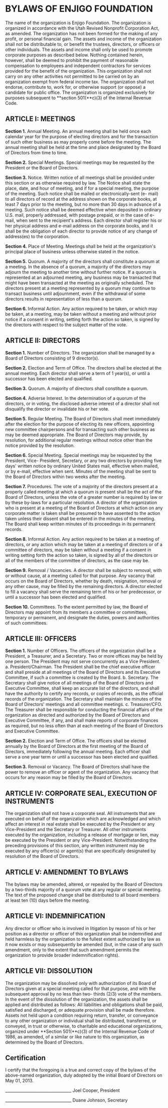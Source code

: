 BYLAWS OF ENJIGO FOUNDATION
===========================

The name of the organization is Enjigo Foundation. The organization is organized in accordance with the Utah Revised Nonprofit Corporation Act, as amended. The organization has not been formed for the making of any profit, or personal financial gain. The assets and income of the organization shall not be distributable to, or benefit the trustees, directors, or officers or other individuals. The assets and income shall only be used to promote corporate purposes as described below. Nothing contained herein, however, shall be deemed to prohibit the payment of reasonable compensation to employees and independent contractors for services provided for the benefit of the organization. This organization shall not carry on any other activities not permitted to be carried on by an organization exempt from federal income tax. The organization shall not endorse, contribute to, work for, or otherwise support (or oppose) a candidate for public office. The organization is organized exclusively for purposes subsequent to **section 501(**c)(3) of the Internal Revenue Code.

ARTICLE I: MEETINGS
-------------------

**Section 1.** Annual Meeting. An annual meeting shall be held once each calendar year for the purpose of electing directors and for the transaction of such other business as may properly come before the meeting. The annual meeting shall be held at the time and place designated by the Board of Directors from time to time.

**Section 2.** Special Meetings. Special meetings may be requested by the President or the Board of Directors.

**Section 3.** Notice. Written notice of all meetings shall be provided under this section or as otherwise required by law. The Notice shall state the place, date, and hour of meeting, and if for a special meeting, the purpose of the meeting. Such notice shall be mailed or electronically-sent (e- mail) to all directors of record at the address shown on the corporate books, at least 7 days prior to the meeting, but no more than 30 days in advance of a meeting. Such notice shall be deemed effective when deposited in ordinary U.S. mail, properly addressed, with postage prepaid, or in the case of e-mail, when sent to the recipient's address.
Each director shall register his or her physical address and e-mail address on the corporate books, and it shall be the obligation of each director to provide notice of any change of address(es) to the corporation.

**Section 4.** Place of Meeting. Meetings shall be held at the organization's principal place of business unless otherwise stated in the notice.

**Section 5.** Quorum. A majority of the directors shall constitute a quorum at a meeting. In the absence of a quorum, a majority of the directors may adjourn the meeting to another time without further notice. If a quorum is represented at an adjourned meeting, any business may be transacted that might have been transacted at the meeting as originally scheduled. The directors present at a meeting represented by a quorum may continue to transact business until adjournment, even if the withdrawal of some directors results in representation of less than a quorum.

**Section 6.** Informal Action. Any action required to be taken, or which may be taken, at a meeting, may be taken without a meeting and without prior notice if a consent in writing, setting forth the action so taken, is signed by the directors with respect to the subject matter of the vote.

ARTICLE II: DIRECTORS
---------------------

**Section 1.** Number of Directors. The organization shall be managed by a Board of Directors consisting of 9 director(s).

**Section 2.** Election and Term of Office. The directors shall be elected at the annual meeting. Each director shall serve a term of 1 year(s), or until a successor has been elected and qualified.

**Section 3.** Quorum. A majority of directors shall constitute a quorum.

**Section 4.** Adverse Interest. In the determination of a quorum of the directors, or in voting, the
disclosed adverse interest of a director shall not disqualify the director or invalidate his or her vote.

**Section 5.** Regular Meeting. The Board of Directors shall meet immediately after the election for the purpose of electing its new officers, appointing new committee chairpersons and for transacting such other business as may be deemed appropriate. The Board of Directors may provide, by resolution, for additional regular meetings without notice other than the notice provided by the resolution.

**Section 6.** Special Meeting. Special meetings may be requested by the President, Vice- President, Secretary, or any two directors by providing five days' written notice by ordinary United States mail, effective when mailed, or by e-mail, effective when sent. Minutes of the meeting shall be sent to the Board of Directors within two weeks after the meeting.

**Section 7.** Procedures. The vote of a majority of the directors present at a properly called meeting at which a quorum is present shall be the act of the Board of Directors, unless the vote of a greater number is required by law or by these by-laws for a particular resolution. A director of the organization who is present at a meeting of the Board of Directors at which action on any corporate matter is taken shall be presumed to have assented to the action taken unless their dissent shall be entered in the minutes of the meeting. The Board shall keep written minutes of its proceedings in its permanent records.

**Section 8.** Informal Action. Any action required to be taken at a meeting of directors, or any action which may be taken at a meeting of directors or of a committee of directors, may be taken without a meeting if a consent in writing setting forth the action so taken, is signed by all of the directors or all of the members of the committee of directors, as the case may be.

**Section 9.** Removal / Vacancies. A director shall be subject to removal, with or without cause, at a meeting called for that purpose. Any vacancy that occurs on the Board of Directors, whether by death, resignation, removal or any other cause, may be filled by the remaining directors. A director elected to fill a vacancy shall serve the remaining term of his or her predecessor, or until a successor has been elected and qualified.

**Section 10.** Committees. To the extent permitted by law, the Board of Directors may appoint from its members a committee or committees, temporary or permanent, and designate the duties, powers and authorities of such committees.

ARTICLE III: OFFICERS
---------------------

**Section 1.** Number of Officers. The officers of the organization shall be a President, a Treasurer, and a Secretary. Two or more offices may be held by one person. The President may not serve concurrently as a Vice President.
  a. President/Chairman. The President shall be the chief executive officer and shall preside at all meetings of the Board of Directors and its Executive Committee, if such a committee is created by the Board.
  b. Secretary. The Secretary shall give notice of all meetings of the Board of Directors and Executive Committee, shall keep an accurate list of the directors, and shall have the authority to certify any records, or copies of records, as the official records of the organization. The Secretary shall maintain the minutes of the Board of Directors' meetings and all committee meetings.
  c. Treasurer/CFO. The Treasurer shall be responsible for conducting the financial affairs of the organization as directed and authorized by the Board of Directors and Executive Committee, if any, and shall make reports of corporate finances as required, but no less often than at each meeting of the Board of Directors and Executive Committee.

**Section 2.** Election and Term of Office. The officers shall be elected annually by the Board of Directors at the first meeting of the Board of Directors, immediately following the annual meeting. Each officer shall serve a one year term or until a successor has been elected and qualified.

**Section 3.** Removal or Vacancy. The Board of Directors shall have the power to remove an officer or agent of the organization. Any vacancy that occurs for any reason may be filled by the Board of Directors.

ARTICLE IV: CORPORATE SEAL, EXECUTION OF INSTRUMENTS
----------------------------------------------------

The organization shall not have a corporate seal. All instruments that are executed on behalf of the organization which are acknowledged and which affect an interest in real estate shall be executed by the President or any Vice-President and the Secretary or Treasurer. All other instruments executed by the organization, including a release of mortgage or lien, may be executed by the President or any Vice-President. Notwithstanding the preceding provisions of this section, any written instrument may be executed by any officer(s) or agent(s) that are specifically designated by resolution of the Board of Directors.

ARTICLE V: AMENDMENT TO BYLAWS
------------------------------

The bylaws may be amended, altered, or repealed by the Board of Directors by a two-thirds majority of a quorum vote at any regular or special meeting. The text of the proposed change shall be distributed to all board members at least ten (10) days before the meeting.

ARTICLE VI: INDEMNIFICATION
---------------------------

Any director or officer who is involved in litigation by reason of his or her position as a director or officer of this organization shall be indemnified and held harmless by the organization to the fullest extent authorized by law as it now exists or may subsequently be amended (but, in the case of any such amendment, only to the extent that such amendment permits the organization to provide broader indemnification rights).

ARTICLE VII: DISSOLUTION
------------------------

The organization may be dissolved only with authorization of its Board of Directors given at a special meeting called for that purpose, and with the subsequent approval by no less than two- thirds (2/3) vote of the members. In the event of the dissolution of the organization, the assets shall be applied and distributed as follows:
All liabilities and obligations shall be paid, satisfied and discharged, or adequate provision shall be made therefore. Assets not held upon a condition requiring return, transfer, or conveyance to any other organization or individual shall be distributed, transferred, or conveyed, in trust or otherwise, to charitable and educational organizations, organized under **Section 501(**c)(3) of the Internal Revenue Code of 1986, as amended, of a similar or like nature to this organization, as determined by the Board of Directors.

Certification
-------------

I certify that the foregoing is a true and correct copy of the bylaws of the above-named organization, duly adopted by the initial Board of Directors on May 01, 2013.

_________________________________ Joel Cooper, President

_________________________________ Duane Johnson, Secretary
